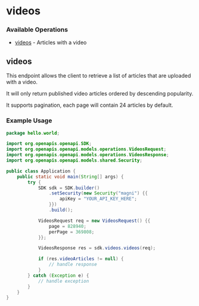 # videos

### Available Operations

* [videos](#videos) - Articles with a video

## videos

This endpoint allows the client to retrieve a list of articles that are uploaded with a video.

It will only return published video articles ordered by descending popularity.

It supports pagination, each page will contain 24 articles by default.

### Example Usage

```java
package hello.world;

import org.openapis.openapi.SDK;
import org.openapis.openapi.models.operations.VideosRequest;
import org.openapis.openapi.models.operations.VideosResponse;
import org.openapis.openapi.models.shared.Security;

public class Application {
    public static void main(String[] args) {
        try {
            SDK sdk = SDK.builder()
                .setSecurity(new Security("magni") {{
                    apiKey = "YOUR_API_KEY_HERE";
                }})
                .build();

            VideosRequest req = new VideosRequest() {{
                page = 828940;
                perPage = 369808;
            }};            

            VideosResponse res = sdk.videos.videos(req);

            if (res.videoArticles != null) {
                // handle response
            }
        } catch (Exception e) {
            // handle exception
        }
    }
}
```
